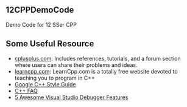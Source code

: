 ## 12CPPDemoCode

Demo Code for 12 SSer CPP

## Some Useful Resource

* [cplusplus.com][0]: Includes references, tutorials, and a forum section where users can share their problems and ideas.
* [learncpp.com][1]: LearnCpp.com is a totally free website devoted to teaching you to program in C++
* [Google C++ Style Guide][2]
* [C++ FAQ][3]
* [5 Awesome Visual Studio Debugger Features][4]


[0]: http://www.cplusplus.com/
[1]: http://www.learncpp.com/
[2]: http://google-styleguide.googlecode.com/svn/trunk/cppguide.xml
[3]: http://www.parashift.com/c++-faq/
[4]: http://www.cprogramming.com/tutorial/visual_studio_tips.html
